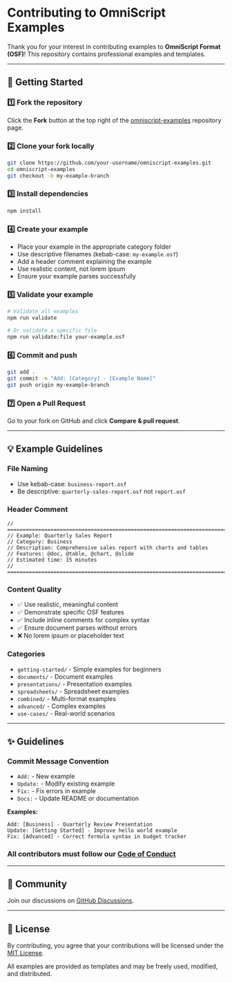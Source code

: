 # Contributing to OmniScript Examples

Thank you for your interest in contributing examples to **OmniScript Format (OSF)**! This repository contains professional examples and templates.

---

## 🚀 Getting Started

### 1️⃣ Fork the repository

Click the **Fork** button at the top right of the [omniscript-examples](https://github.com/OmniScriptOSF/omniscript-examples) repository page.

### 2️⃣ Clone your fork locally

```bash
git clone https://github.com/your-username/omniscript-examples.git
cd omniscript-examples
git checkout -b my-example-branch
```

### 3️⃣ Install dependencies

```bash
npm install
```

### 4️⃣ Create your example

- Place your example in the appropriate category folder
- Use descriptive filenames (kebab-case: `my-example.osf`)
- Add a header comment explaining the example
- Use realistic content, not lorem ipsum
- Ensure your example parses successfully

### 5️⃣ Validate your example

```bash
# Validate all examples
npm run validate

# Or validate a specific file
npm run validate:file your-example.osf
```

### 6️⃣ Commit and push

```bash
git add .
git commit -m "Add: [Category] - [Example Name]"
git push origin my-example-branch
```

### 7️⃣ Open a Pull Request

Go to your fork on GitHub and click **Compare & pull request**.

---

## 💡 Example Guidelines

### File Naming
- Use kebab-case: `business-report.osf`
- Be descriptive: `quarterly-sales-report.osf` not `report.osf`

### Header Comment
```osf
// =============================================================================
// Example: Quarterly Sales Report
// Category: Business
// Description: Comprehensive sales report with charts and tables
// Features: @doc, @table, @chart, @slide
// Estimated time: 15 minutes
// =============================================================================
```

### Content Quality
- ✅ Use realistic, meaningful content
- ✅ Demonstrate specific OSF features
- ✅ Include inline comments for complex syntax
- ✅ Ensure document parses without errors
- ❌ No lorem ipsum or placeholder text

### Categories
- `getting-started/` - Simple examples for beginners
- `documents/` - Document examples
- `presentations/` - Presentation examples
- `spreadsheets/` - Spreadsheet examples
- `combined/` - Multi-format examples
- `advanced/` - Complex examples
- `use-cases/` - Real-world scenarios

---

## ✨ Guidelines

### Commit Message Convention

- `Add:` - New example
- `Update:` - Modify existing example
- `Fix:` - Fix errors in example
- `Docs:` - Update README or documentation

**Examples:**
```
Add: [Business] - Quarterly Review Presentation
Update: [Getting Started] - Improve hello world example
Fix: [Advanced] - Correct formula syntax in budget tracker
```

### All contributors must follow our [Code of Conduct](CODE_OF_CONDUCT.md)

---

## 🤝 Community

Join our discussions on [GitHub Discussions](https://github.com/OmniScriptOSF/omniscript-core/discussions).

---

## 📄 License

By contributing, you agree that your contributions will be licensed under the [MIT License](LICENSE).

All examples are provided as templates and may be freely used, modified, and distributed.
